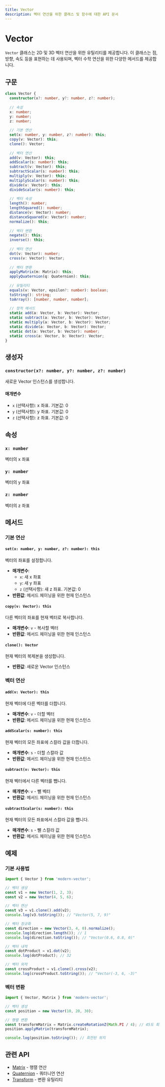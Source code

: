 ```yaml
---
title: Vector
description: 벡터 연산을 위한 클래스 및 함수에 대한 API 문서
---
```


# Vector

`Vector` 클래스는 2D 및 3D 벡터 연산을 위한 유틸리티를 제공합니다. 이 클래스는 점, 방향, 속도 등을 표현하는 데 사용되며, 벡터 수학 연산을 위한 다양한 메서드를 제공합니다.

## 구문

```typescript
class Vector {
  constructor(x?: number, y?: number, z?: number);
  
  // 속성
  x: number;
  y: number;
  z: number;
  
  // 기본 연산
  set(x: number, y: number, z?: number): this;
  copy(v: Vector): this;
  clone(): Vector;
  
  // 벡터 연산
  add(v: Vector): this;
  addScalar(s: number): this;
  subtract(v: Vector): this;
  subtractScalar(s: number): this;
  multiply(v: Vector): this;
  multiplyScalar(s: number): this;
  divide(v: Vector): this;
  divideScalar(s: number): this;
  
  // 벡터 속성
  length(): number;
  lengthSquared(): number;
  distance(v: Vector): number;
  distanceSquared(v: Vector): number;
  normalize(): this;
  
  // 벡터 변환
  negate(): this;
  inverse(): this;
  
  // 벡터 연산
  dot(v: Vector): number;
  cross(v: Vector): Vector;
  
  // 벡터 변환
  applyMatrix(m: Matrix): this;
  applyQuaternion(q: Quaternion): this;
  
  // 유틸리티
  equals(v: Vector, epsilon?: number): boolean;
  toString(): string;
  toArray(): [number, number, number];
  
  // 정적 메서드
  static add(a: Vector, b: Vector): Vector;
  static subtract(a: Vector, b: Vector): Vector;
  static multiply(a: Vector, b: Vector): Vector;
  static divide(a: Vector, b: Vector): Vector;
  static dot(a: Vector, b: Vector): number;
  static cross(a: Vector, b: Vector): Vector;
}
```

## 생성자

### `constructor(x?: number, y?: number, z?: number)`

새로운 Vector 인스턴스를 생성합니다.

#### 매개변수

- `x` (선택사항): x 좌표. 기본값: 0
- `y` (선택사항): y 좌표. 기본값: 0
- `z` (선택사항): z 좌표. 기본값: 0

## 속성

### `x: number`

벡터의 x 좌표

### `y: number`

벡터의 y 좌표

### `z: number`

벡터의 z 좌표

## 메서드

### 기본 연산

#### `set(x: number, y: number, z?: number): this`

벡터의 좌표를 설정합니다.

- **매개변수**:
  - `x`: 새 x 좌표
  - `y`: 새 y 좌표
  - `z` (선택사항): 새 z 좌표. 기본값: 0
- **반환값**: 메서드 체이닝을 위한 현재 인스턴스

#### `copy(v: Vector): this`

다른 벡터의 좌표를 현재 벡터로 복사합니다.

- **매개변수**: `v` - 복사할 벡터
- **반환값**: 메서드 체이닝을 위한 현재 인스턴스

#### `clone(): Vector`

현재 벡터의 복제본을 생성합니다.

- **반환값**: 새로운 Vector 인스턴스

### 벡터 연산

#### `add(v: Vector): this`

현재 벡터에 다른 벡터를 더합니다.

- **매개변수**: `v` - 더할 벡터
- **반환값**: 메서드 체이닝을 위한 현재 인스턴스

#### `addScalar(s: number): this`

현재 벡터의 모든 좌표에 스칼라 값을 더합니다.

- **매개변수**: `s` - 더할 스칼라 값
- **반환값**: 메서드 체이닝을 위한 현재 인스턴스

#### `subtract(v: Vector): this`

현재 벡터에서 다른 벡터를 뺍니다.

- **매개변수**: `v` - 뺄 벡터
- **반환값**: 메서드 체이닝을 위한 현재 인스턴스

#### `subtractScalar(s: number): this`

현재 벡터의 모든 좌표에서 스칼라 값을 뺍니다.

- **매개변수**: `s` - 뺄 스칼라 값
- **반환값**: 메서드 체이닝을 위한 현재 인스턴스

## 예제

### 기본 사용법

```typescript
import { Vector } from 'modern-vector';

// 벡터 생성
const v1 = new Vector(1, 2, 3);
const v2 = new Vector(4, 5, 6);

// 벡터 연산
const v3 = v1.clone().add(v2);
console.log(v3.toString()); // "Vector(5, 7, 9)"

// 벡터 정규화
const direction = new Vector(3, 4, 0).normalize();
console.log(direction.length()); // 1
console.log(direction.toString()); // "Vector(0.6, 0.8, 0)"

// 벡터 내적
const dotProduct = v1.dot(v2);
console.log(dotProduct); // 32

// 벡터 외적
const crossProduct = v1.clone().cross(v2);
console.log(crossProduct.toString()); // "Vector(-3, 6, -3)"
```

### 벡터 변환

```typescript
import { Vector, Matrix } from 'modern-vector';

// 벡터 생성
const position = new Vector(10, 20, 30);

// 행렬 변환
const transformMatrix = Matrix.createRotationZ(Math.PI / 4); // 45도 회전
position.applyMatrix(transformMatrix);

console.log(position.toString()); // 회전된 위치
```

## 관련 API

- [Matrix](/docs/api-reference/math/matrix) - 행렬 연산
- [Quaternion](/docs/api-reference/math/quaternion) - 쿼터니언 연산
- [Transform](/docs/api-reference/math/transform) - 변환 유틸리티 